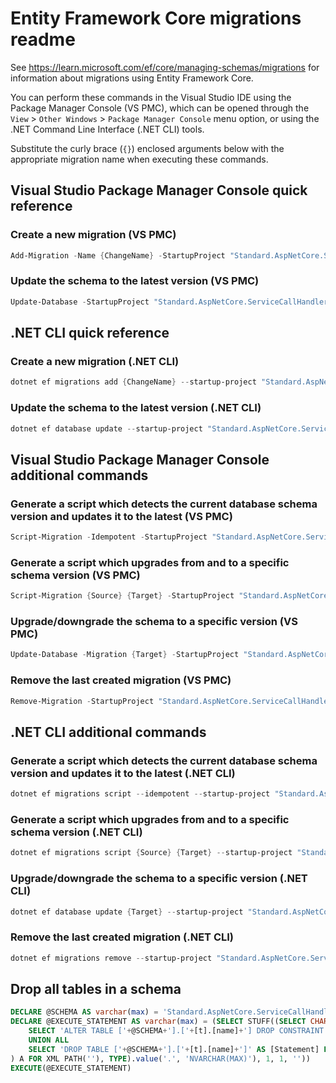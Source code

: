 # Entity Framework Core migrations readme

See <https://learn.microsoft.com/ef/core/managing-schemas/migrations> for information about migrations
using Entity Framework Core.

You can perform these commands in the Visual Studio IDE using the Package Manager Console (VS PMC), which can
be opened through the `View` > `Other Windows` > `Package Manager Console` menu option, or using the .NET
Command Line Interface (.NET CLI) tools.

Substitute the curly brace (`{}`) enclosed arguments below with the appropriate migration name when
executing these commands.

## Visual Studio Package Manager Console quick reference

### Create a new migration (VS PMC)

```powershell
Add-Migration -Name {ChangeName} -StartupProject "Standard.AspNetCore.ServiceCallHandlers.Api" -Project "Standard.AspNetCore.ServiceCallHandlers.Infrastructure"
```

### Update the schema to the latest version (VS PMC)

```powershell
Update-Database -StartupProject "Standard.AspNetCore.ServiceCallHandlers.Api" -Project "Standard.AspNetCore.ServiceCallHandlers.Infrastructure"
```

## .NET CLI quick reference

### Create a new migration (.NET CLI)

```powershell
dotnet ef migrations add {ChangeName} --startup-project "Standard.AspNetCore.ServiceCallHandlers.Api" --project "Standard.AspNetCore.ServiceCallHandlers.Infrastructure"
```

### Update the schema to the latest version (.NET CLI)

```powershell
dotnet ef database update --startup-project "Standard.AspNetCore.ServiceCallHandlers.Api" --project "Standard.AspNetCore.ServiceCallHandlers.Infrastructure"
```

## Visual Studio Package Manager Console additional commands

### Generate a script which detects the current database schema version and updates it to the latest (VS PMC)

```powershell
Script-Migration -Idempotent -StartupProject "Standard.AspNetCore.ServiceCallHandlers.Api" -Project "Standard.AspNetCore.ServiceCallHandlers.Infrastructure"
```

### Generate a script which upgrades from and to a specific schema version (VS PMC)

```powershell
Script-Migration {Source} {Target} -StartupProject "Standard.AspNetCore.ServiceCallHandlers.Api" -Project "Standard.AspNetCore.ServiceCallHandlers.Infrastructure"
```

### Upgrade/downgrade the schema to a specific version (VS PMC)

```powershell
Update-Database -Migration {Target} -StartupProject "Standard.AspNetCore.ServiceCallHandlers.Api" -Project "Standard.AspNetCore.ServiceCallHandlers.Infrastructure"
```

### Remove the last created migration (VS PMC)

```powershell
Remove-Migration -StartupProject "Standard.AspNetCore.ServiceCallHandlers.Api" -Project "Standard.AspNetCore.ServiceCallHandlers.Infrastructure"
```

## .NET CLI additional commands

### Generate a script which detects the current database schema version and updates it to the latest (.NET CLI)

```powershell
dotnet ef migrations script --idempotent --startup-project "Standard.AspNetCore.ServiceCallHandlers.Api" --project "Standard.AspNetCore.ServiceCallHandlers.Infrastructure"
```

### Generate a script which upgrades from and to a specific schema version (.NET CLI)

```powershell
dotnet ef migrations script {Source} {Target} --startup-project "Standard.AspNetCore.ServiceCallHandlers.Api" --project "Standard.AspNetCore.ServiceCallHandlers.Infrastructure"
```

### Upgrade/downgrade the schema to a specific version (.NET CLI)

```powershell
dotnet ef database update {Target} --startup-project "Standard.AspNetCore.ServiceCallHandlers.Api" --project "Standard.AspNetCore.ServiceCallHandlers.Infrastructure"
```

### Remove the last created migration (.NET CLI)

```powershell
dotnet ef migrations remove --startup-project "Standard.AspNetCore.ServiceCallHandlers.Api" --project "Standard.AspNetCore.ServiceCallHandlers.Infrastructure"
```

## Drop all tables in a schema

```sql
DECLARE @SCHEMA AS varchar(max) = 'Standard.AspNetCore.ServiceCallHandlers'
DECLARE @EXECUTE_STATEMENT AS varchar(max) = (SELECT STUFF((SELECT CHAR(13) + CHAR(10) + [Statement] FROM (
    SELECT 'ALTER TABLE ['+@SCHEMA+'].['+[t].[name]+'] DROP CONSTRAINT ['+[fk].[name]+']' AS [Statement] FROM [sys].[foreign_keys] AS [fk] INNER JOIN [sys].[tables] AS [t] ON [t].[object_id] = [fk].[parent_object_id] INNER JOIN [sys].[schemas] AS [s] ON [s].[schema_id] = [t].[schema_id] WHERE [s].[name] = @SCHEMA
    UNION ALL
    SELECT 'DROP TABLE ['+@SCHEMA+'].['+[t].[name]+']' AS [Statement] FROM [sys].[tables] AS [t] INNER JOIN [sys].[schemas] AS [s] ON [s].[schema_id] = [t].[schema_id] WHERE [s].[name] = @SCHEMA
) A FOR XML PATH(''), TYPE).value('.', 'NVARCHAR(MAX)'), 1, 1, ''))
EXECUTE(@EXECUTE_STATEMENT)
```
